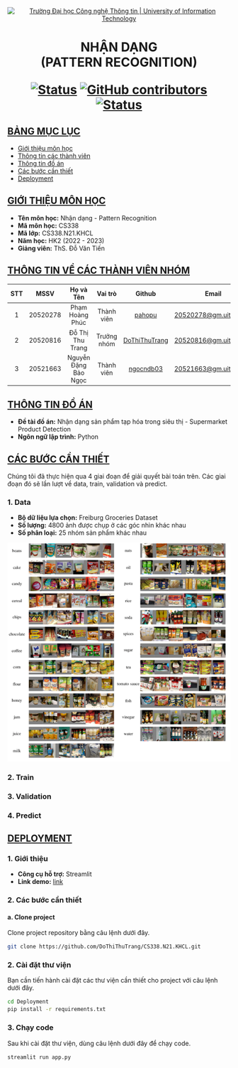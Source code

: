 <a id="top"></a>

<!-- Banner -->
<p align="center">
  <a href="https://www.uit.edu.vn/" title="Trường Đại học Công nghệ Thông tin" style="border: none;">
    <img src="https://i.imgur.com/WmMnSRt.png" alt="Trường Đại học Công nghệ Thông tin | University of Information Technology">
  </a>
</p>

<h1 align="center"><b>NHẬN DẠNG<br>(PATTERN RECOGNITION)</b></h>

[![Status](https://img.shields.io/badge/status-working-blue?style=flat-square)](https://github.com/DoThiThuTrang/CS338.N21.KHCL)
[![GitHub contributors](https://img.shields.io/github/contributors/DoThiThuTrang/CS338.N21.KHCL?style=flat-square)](https://github.com/DoThiThuTrang/CS338.N21.KHCL/graphs/contributors)
[![Status](https://img.shields.io/badge/language-python-blue?style=flat-square)](https://github.com/DoThiThuTrang/CS338.N21.KHCL)

## [BẢNG MỤC LỤC](#top)
* [Giới thiệu môn học](#giới-thiệu-môn-học)
* [Thông tin các thành viên](#thông-tin-về-các-thành-viên-nhóm)
* [Thông tin đồ án](#thông-tin-đồ-án)
* [Các bước cần thiết](#các-bước-cần-thiết)
* [Deployment](#deployment)

## [GIỚI THIỆU MÔN HỌC](#top)
* **Tên môn học:** Nhận dạng - Pattern Recognition
* **Mã môn học:** CS338
* **Mã lớp:** CS338.N21.KHCL
* **Năm học:** HK2 (2022 - 2023)
* **Giảng viên:** ThS. Đỗ Văn Tiến

## [THÔNG TIN VỀ CÁC THÀNH VIÊN NHÓM](#top)

| STT    | MSSV          | Họ và Tên                |Vai trò    | Github                                          | Email                   |
| :----: |:-------------:| :-----------------------:|:---------:|:-----------------------------------------------:|:-------------------------:
| 1      | 20520278      | Phạm Hoàng Phúc          | Thành viên | [pahopu](https://github.com/pahopu)            | 20520278@gm.uit.edu.vn   |
| 2      | 20520816      | Đỗ Thị Thu Trang         | Trưởng nhóm| [DoThiThuTrang](https://github.com/DoThiThuTrang)| 20520816@gm.uit.edu.vn   |
| 3      | 20521663      | Nguyễn Đặng Bảo Ngọc     | Thành viên | [ngocndb03](https://github.com/ngocndb03)      | 20521663@gm.uit.edu.vn   |

## [THÔNG TIN ĐỒ ÁN](#top)
* **Đề tài đồ án:** Nhận dạng sản phẩm tạp hóa trong siêu thị - Supermarket Product Detection
* **Ngôn ngữ lập trình:** Python

## [CÁC BƯỚC CẦN THIẾT](#top)
Chúng tôi đã thực hiện qua 4 giai đoạn để giải quyết bài toán trên. Các giai đoạn đó sẽ lần lượt về data, train, validation và predict.

### 1. Data
* **Bộ dữ liệu lựa chọn:** Freiburg Groceries Dataset
* **Số lượng:** 4800 ảnh được chụp ở các góc nhìn khác nhau
* **Số phân loại:** 25 nhóm sản phẩm khác nhau

![image](Images/dataset.png)

### 2. Train

### 3. Validation

### 4. Predict

## [DEPLOYMENT](#top)

### 1. Giới thiệu
* **Công cụ hỗ trợ:** Streamlit
* **Link demo:** [link](https://drive.google.com/file/d/1A8Z_NneHT906PZraNkhBzUzwNszRX0fH/view)

### 2. Các bước cần thiết

#### a. Clone project
Clone project repository bằng câu lệnh dưới đây.

```bash
git clone https://github.com/DoThiThuTrang/CS338.N21.KHCL.git
```

### 2. Cài đặt thư viện
Bạn cần tiến hành cài đặt các thư viện cần thiết cho project với câu lệnh dưới đây.

```bash
cd Deployment
pip install -r requirements.txt
```

### 3. Chạy code
Sau khi cài đặt thư viện, dùng câu lệnh dưới đây để chạy code.
```bash
streamlit run app.py
```
